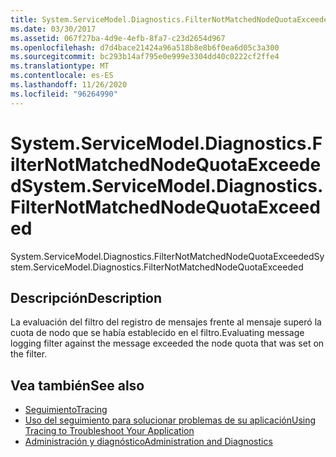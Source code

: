 ```yaml
---
title: System.ServiceModel.Diagnostics.FilterNotMatchedNodeQuotaExceeded
ms.date: 03/30/2017
ms.assetid: 067f27ba-4d9e-4efb-8fa7-c23d2654d967
ms.openlocfilehash: d7d4bace21424a96a518b8e8b6f0ea6d05c3a300
ms.sourcegitcommit: bc293b14af795e0e999e3304dd40c0222cf2ffe4
ms.translationtype: MT
ms.contentlocale: es-ES
ms.lasthandoff: 11/26/2020
ms.locfileid: "96264990"
---
```

# <a name="systemservicemodeldiagnosticsfilternotmatchednodequotaexceeded"></a><span data-ttu-id="1cdbf-102">System.ServiceModel.Diagnostics.FilterNotMatchedNodeQuotaExceeded</span><span class="sxs-lookup"><span data-stu-id="1cdbf-102">System.ServiceModel.Diagnostics.FilterNotMatchedNodeQuotaExceeded</span></span>

<span data-ttu-id="1cdbf-103">System.ServiceModel.Diagnostics.FilterNotMatchedNodeQuotaExceeded</span><span class="sxs-lookup"><span data-stu-id="1cdbf-103">System.ServiceModel.Diagnostics.FilterNotMatchedNodeQuotaExceeded</span></span>  
  
## <a name="description"></a><span data-ttu-id="1cdbf-104">Descripción</span><span class="sxs-lookup"><span data-stu-id="1cdbf-104">Description</span></span>  

 <span data-ttu-id="1cdbf-105">La evaluación del filtro del registro de mensajes frente al mensaje superó la cuota de nodo que se había establecido en el filtro.</span><span class="sxs-lookup"><span data-stu-id="1cdbf-105">Evaluating message logging filter against the message exceeded the node quota that was set on the filter.</span></span>  
  
## <a name="see-also"></a><span data-ttu-id="1cdbf-106">Vea también</span><span class="sxs-lookup"><span data-stu-id="1cdbf-106">See also</span></span>

- [<span data-ttu-id="1cdbf-107">Seguimiento</span><span class="sxs-lookup"><span data-stu-id="1cdbf-107">Tracing</span></span>](index.md)
- [<span data-ttu-id="1cdbf-108">Uso del seguimiento para solucionar problemas de su aplicación</span><span class="sxs-lookup"><span data-stu-id="1cdbf-108">Using Tracing to Troubleshoot Your Application</span></span>](using-tracing-to-troubleshoot-your-application.md)
- [<span data-ttu-id="1cdbf-109">Administración y diagnóstico</span><span class="sxs-lookup"><span data-stu-id="1cdbf-109">Administration and Diagnostics</span></span>](../index.md)
